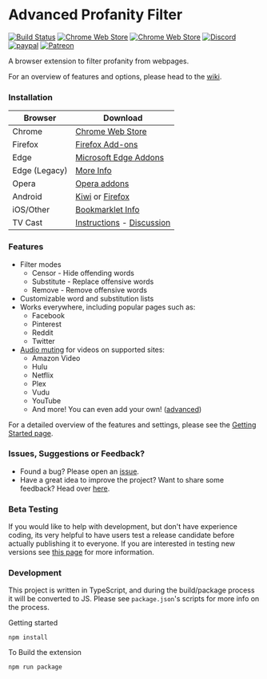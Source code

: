 # Advanced Profanity Filter
[![Build Status](https://flat.badgen.net/travis/richardfrost/AdvancedProfanityFilter/master)](https://travis-ci.com/richardfrost/AdvancedProfanityFilter)
[![Chrome Web Store](https://flat.badgen.net/chrome-web-store/users/piajkpdbaniagacofgklljacgjhefjeh?color=blue)](https://chrome.google.com/webstore/detail/advanced-profanity-filter/piajkpdbaniagacofgklljacgjhefjeh)
[![Chrome Web Store](https://flat.badgen.net/chrome-web-store/stars/piajkpdbaniagacofgklljacgjhefjeh?color=blue)](https://chrome.google.com/webstore/detail/advanced-profanity-filter/piajkpdbaniagacofgklljacgjhefjeh)
[![Discord](https://flat.badgen.net/badge/icon/discord?icon=discord&label)](https://discord.com/invite/MpE5Z3f)
[![paypal](https://flat.badgen.net/badge/paypal/donate/FFC439)](https://www.paypal.com/cgi-bin/webscr?cmd=_s-xclick&hosted_button_id=XFL36QJY752R6&source=url)
[![Patreon](https://flat.badgen.net/badge/icon/patreon/F96854?icon=patreon&label)](https://www.patreon.com/richardfrost)

A browser extension to filter profanity from webpages.

For an overview of features and options, please head to the [wiki](https://github.com/richardfrost/AdvancedProfanityFilter/wiki).

### Installation
| Browser | Download |
|---------|----------|
| Chrome  | [Chrome Web Store](https://chrome.google.com/webstore/detail/advanced-profanity-filter/piajkpdbaniagacofgklljacgjhefjeh) |
| Firefox | [Firefox Add-ons](https://addons.mozilla.org/firefox/addon/advanced_profanity_filter) |
| Edge    | [Microsoft Edge Addons](https://microsoftedge.microsoft.com/addons/detail/lhnbdlbhcokmgpjenkjolnhdnkphnkam) |
| Edge (Legacy) | [More Info](https://github.com/richardfrost/AdvancedProfanityFilter/issues/102) |
| Opera   | [Opera addons](https://addons.opera.com/en/extensions/details/advanced-profanity-filter/) |
| Android | [Kiwi](https://play.google.com/store/apps/details?id=com.kiwibrowser.browser) or [Firefox](https://github.com/richardfrost/AdvancedProfanityFilter/issues/243#issuecomment-726218625) |
| iOS/Other | [Bookmarklet Info](https://github.com/richardfrost/AdvancedProfanityFilter/wiki/Bookmarklet) |
| TV Cast | [Instructions](https://github.com/richardfrost/AdvancedProfanityFilter/wiki/Audio#watch-on-tv) - [Discussion](https://github.com/richardfrost/AdvancedProfanityFilter/issues/206) |

### Features
* Filter modes
    * Censor - Hide offending words
    * Substitute - Replace offensive words
    * Remove - Remove offensive words
* Customizable word and substitution lists
* Works everywhere, including popular pages such as:
    * Facebook
    * Pinterest
    * Reddit
    * Twitter
* [Audio muting](https://github.com/richardfrost/AdvancedProfanityFilter/wiki/Audio) for videos on supported sites:
    * Amazon Video
    * Hulu
    * Netflix
    * Plex
    * Vudu
    * YouTube
    * And more! You can even add your own! ([advanced](https://github.com/richardfrost/AdvancedProfanityFilter/wiki/Custom-Audio-Muting-Site))

For a detailed overview of the features and settings, please see the [Getting Started page](https://github.com/richardfrost/AdvancedProfanityFilter/wiki).

### Issues, Suggestions or Feedback?
* Found a bug? Please open an [issue](https://github.com/richardfrost/AdvancedProfanityFilter/issues/new).
* Have a great idea to improve the project? Want to share some feedback? Head over [here](https://goo.gl/forms/LTqFpJ0mCTsrgGgf2).

### Beta Testing
If you would like to help with development, but don't have experience coding, its very helpful to have users test a release candidate before actually publishing it to everyone. If you are interested in testing new versions see [this page](https://github.com/richardfrost/AdvancedProfanityFilter/wiki/Beta-Testing) for more information.

### Development
This project is written in TypeScript, and during the build/package process it will be converted to JS. Please see `package.json`'s scripts for more info on the process.

Getting started
```
npm install
```

To Build the extension
```
npm run package
```
